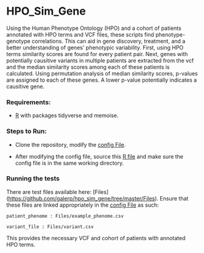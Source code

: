 # HPO_Sim_Gene

Using the Human Phenotype Ontology (HPO) and a cohort of patients annotated with HPO terms and VCF files, these scripts find phenotype-genotype correlations. This can aid in gene discovery, treatment, and a better understanding of genes' phenotypic variability.
First, using HPO terms similarity scores are found for every patient pair. Next, genes with potentially causitive variants in multiple patients are extracted from the vcf and the median similarity scores among each of these patients is calculated.  Using permutation analysis of median similarity scores, p-values are assigned to each of these genes. A lower p-value potentially indicates a causitive gene.

 ### Requirements:
  
 * [R](https://www.r-project.org/) with packages tidyverse and memoise.
                
 
 
 ### Steps to Run:

 * Clone the repository, modify the [config File](https://github.com/galerp/hpo_sim_gene/blob/master/input.yml).

 * After modifying the config file, source this [R file](https://github.com/galerp/hpo_sim_gene/blob/master/hpo_dee_sim.R) and make sure the config file is in the same working directory.
 
 
 ### Running the tests

There are test files available here: [Files] (https://github.com/galerp/hpo_sim_gene/tree/master/Files). Ensure that these files are linked appropriately in the [config File](https://github.com/galerp/hpo_sim_gene/blob/master/input.yml) as such:
```
patient_phenome : Files/example_phenome.csv  

variant_file : Files/variant.csv  
```
This provides the necessary VCF and cohort of patients with annotated HPO terms.
